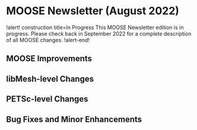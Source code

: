 # MOOSE Newsletter (August 2022)

!alert! construction title=In Progress
This MOOSE Newsletter edition is in progress. Please check back in September 2022
for a complete description of all MOOSE changes.
!alert-end!

## MOOSE Improvements

## libMesh-level Changes

## PETSc-level Changes

## Bug Fixes and Minor Enhancements
